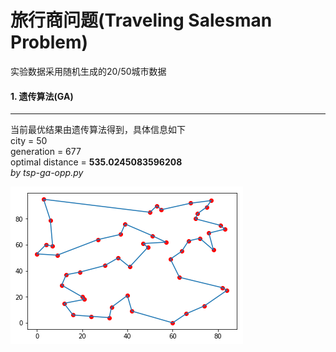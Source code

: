 # 旅行商问题(Traveling Salesman Problem)

实验数据采用随机生成的20/50城市数据


#### 1. 遗传算法(GA)

---


当前最优结果由遗传算法得到，具体信息如下  
city = 50  
generation = 677  
optimal distance = **535.0245083596208**   
*by tsp-ga-opp.py*  

![image](https://github.com/wildlywasp/tsp/blob/master/GA/figure/city50.535.0245083596208.png)
